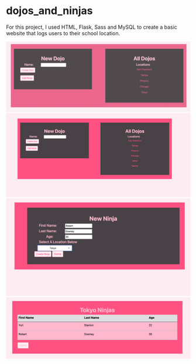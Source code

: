 # dojos_and_ninjas

For this project, I used HTML, Flask, Sass and MySQL to create a basic website that logs users to their school location.

![Initial Homepage](homescreen.png)
<br>
![Adding a Seattle Dojo Location](addDojo.png)
<br>
![Adding a Student to a specific Dojo](addNinja.png)
<br>
![Showing a specific Dojo's Students](showdojo.png)

